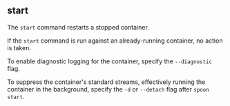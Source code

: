 ## start

The `start` command restarts a stopped container. 

If the `start` command is run against an already-running container, no action is taken. 

To enable diagnostic logging for the container, specify the `--diagnostic` flag. 

To suppress the container's standard streams, effectively running the container in the background, specify the `-d` or `--detach` flag after `spoon start`. 

